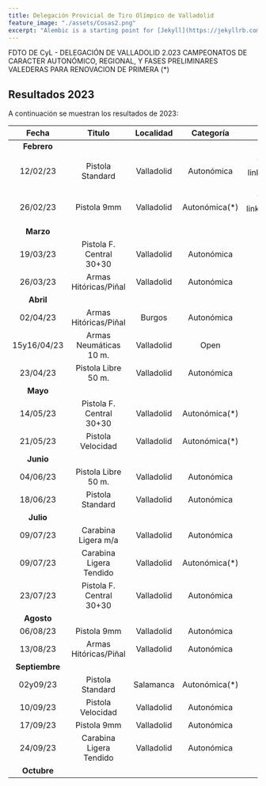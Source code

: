 ```yaml
---
title: Delegación Provicial de Tiro Olímpico de Valladolid
feature_image: "./assets/Cosas2.png"
excerpt: "Alembic is a starting point for [Jekyll](https://jekyllrb.com/) projects. Rather than starting from scratch, this boilerplate is designed to get the ball rolling immediately. Install it, configure it, tweak it, push it."
---
```


FDTO DE CyL - DELEGACIÓN DE VALLADOLID 2.023
CAMPEONATOS DE CARACTER AUTONÓMICO, REGIONAL, Y FASES PRELIMINARES 
VALEDERAS PARA RENOVACION DE PRIMERA (*)

## Resultados 2023

A continuación se muestran los resultados de 2023:

| Fecha       | Titulo                   | Localidad  | Categoría     | Resultados                                                                                       | 
|  :----:     |          :----:          |    :----:  |     :----:    |                                                :----:                                            |
| **Febrero** |                          |            |               |                                                                                                  |
| 12/02/23    | Pistola Standard         | Valladolid | Autonómica    | {% include button.html text="Acta ⬇️" link="./resultados/2023/1ps120223.pdf" color="#0366d6" %} |
| 26/02/23    | Pistola 9mm              | Valladolid | Autonómica(*) | {% include button.html text="Acta ⬇️" link="./resultados/2023/p9m260223.pdf" color="#0366d6" %} |
| **Marzo**      |                          |            |               |                                                                                              |
| 19/03/23       | Pistola F. Central 30+30 | Valladolid | Autonómica    |                                                                                              |
| 26/03/23       | Armas Hitóricas/Piñal    | Valladolid | Autonómica    |                                                                                              |
| **Abril**      |                          |            |               |                                                                                              |
| 02/04/23       | Armas Hitóricas/Piñal    | Burgos     | Autonómica    |                                                                                              |
| 15y16/04/23    | Armas Neumáticas 10 m.   | Valladolid | Open          |                                                                                              |
| 23/04/23       | Pistola Libre 50 m.      | Valladolid | Autonómica    |                                                                                              | 
| **Mayo**       |                          |            |               |                                                                                              | 
| 14/05/23       | Pistola F. Central 30+30 | Valladolid | Autonómica(*) |                                                                                              | 
| 21/05/23       | Pistola Velocidad        | Valladolid | Autonómica(*) |                                                                                              | 
| **Junio**      |                          |            |               |                                                                                              | 
| 04/06/23       | Pistola Libre 50 m.      | Valladolid | Autonómica    |                                                                                              | 
| 18/06/23       | Pistola Standard         | Valladolid | Autonómica    |                                                                                              |
| **Julio**      |                          |            |               |                                                                                              |
| 09/07/23       | Carabina Ligera m/a      | Valladolid | Autonómica    |                                                                                              |
| 09/07/23       | Carabina Ligera Tendido  | Valladolid | Autonómica(*) |                                                                                              |
| 23/07/23       | Pistola F. Central 30+30 | Valladolid | Autonómica    |     
| **Agosto**     |                          |            |               |                                                                                              |
| 06/08/23       | Pistola 9mm              | Valladolid | Autonómica    |                                                                                              |
| 13/08/23       | Armas Hitóricas/Piñal    | Valladolid | Autonómica    |                                                                                              |
| **Septiembre** |                          |            |               |                                                                                              |
| 02y09/23       | Pistola Standard         | Salamanca  | Autonómica(*) |                                                                                              | 
| 10/09/23       | Pistola Velocidad        | Valladolid | Autonómica    |                                                                                              |
| 17/09/23       | Pistola 9mm              | Valladolid | Autonómica    |                                                                                              |
| 24/09/23       | Carabina Ligera Tendido  | Valladolid | Autonómica    |                                                                                              |
| **Octubre**    |                          |            |               |                                                                                              |

